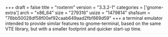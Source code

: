+++
draft = false
title = "roxterm"
version = "3.3.2-1"
categories = ['gnome-extra']
arch = "x86_64"
size = "279316"
usize = "1479814"
sha1sum = "76bb50028df58f00ef92caab649aad2fbf869d59"
+++
a terminal emulator intended to provide similar features to gnome-terminal, based on the same VTE library, but with a smaller footprint and quicker start-up time.
